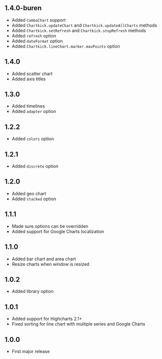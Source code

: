 ## 1.4.0-buren

- Added `ComboChart` support
- Added `Chartkick.updateChart` and `Chartkick.updateAllCharts` methods
- Added `Chartkick.setRefresh` and `Chartkick.stopRefresh` methods
- Added `refresh` option
- Added `dateFormat` option
- Added `Chartkick.lineChart.marker.maxPoints` option

## 1.4.0

- Added scatter chart
- Added axis titles

## 1.3.0

- Added timelines
- Added `adapter` option

## 1.2.2

- Added `colors` option

## 1.2.1

- Added `discrete` option

## 1.2.0

- Added geo chart
- Added `stacked` option

## 1.1.1

- Made sure options can be overridden
- Added support for Google Charts localization

## 1.1.0

- Added bar chart and area chart
- Resize charts when window is resized

## 1.0.2

- Added library option

## 1.0.1

- Added support for Highcharts 2.1+
- Fixed sorting for line chart with multiple series and Google Charts

## 1.0.0

- First major release

